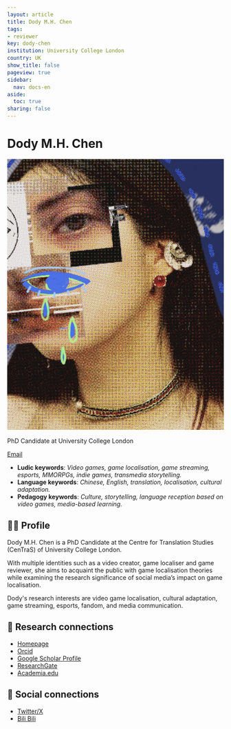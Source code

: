 ```yaml
---
layout: article
title: Dody M.H. Chen
tags:
- reviewer
key: dody-chen
institution: University College London
country: UK
show_title: false
pageview: true
sidebar:
  nav: docs-en
aside:
  toc: true
sharing: false
---
```


# Dody M.H. Chen

<div class="card">
  <div class="card__image">
    <img class="image" src="/assets/images/dody.jpg"/>
    <div class="overlay overlay--bottom">
      <p>PhD Candidate at University College London</p>
    </div>
  </div>
</div>

[Email](mailto:dody.chen@ucl.ac.uk)

- **Ludic keywords**: *Video games, game localisation, game streaming, esports, MMORPGs, indie games, transmedia storytelling.*
- **Language keywords**: *Chinese, English, translation, localisation, cultural adaptation.*
- **Pedagogy keywords**: *Culture, storytelling, language reception based on video games, media-based learning.*

<!--more-->

## 👨‍🏫 Profile

Dody M.H. Chen is a PhD Candidate at the Centre for Translation Studies (CenTraS) of University College London. 

With multiple identities such as a video creator, game localiser and game reviewer, she aims to acquaint the public with game localisation theories while examining the research significance of social media’s impact on game localisation. 

Dody's research interests are video game localisation, cultural adaptation, game streaming, esports, fandom, and media communication. 

## 🧪 Research connections

- [Homepage](https://dody-chen.carrd.co/)
- [Orcid](https://orcid.org/0000-0003-3904-5962)
- [Google Scholar Profile](https://scholar.google.com/citations?user=xZrBFDwAAAAJ&hl=en&oi=sra)
- [ResearchGate](https://www.researchgate.net/profile/Dody-Chen)
- [Academia.edu](https://dendai.academia.edu/JamesYork)

## 💬 Social connections

- [Twitter/X](https://twitter.com/DesperaDody)
- [Bili Bili](https://space.bilibili.com/2240801?spm_id_from=333.1007.0.0)
